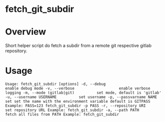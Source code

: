 # fetch_git_subdir

Overview
========

Short helper script do fetch a subdir from a remote git respective gitlab repository.


Usage
=====

`
Usage: fetch_git_subdir [options]
    -d, --debug                      enable debug mode
    -v, --verbose                    enable verbose logging
    -m, --mode (gitlab|git)          set mode, default is 'gitlab'
    -u, --username USERNAME          set username
    -p, --passvarname NAME           set set the name with the environment variable
                                     default is GITPASS
                                     Example:
                                       PASS=123 fetch_git_subdir -p PASS
    -r, --repository URI             set repository URL
                                     Example: fetch_git_subdir
    -a, --path PATH                  fetch all files from PATH
                                     Example: fetch_git_subdir
`
